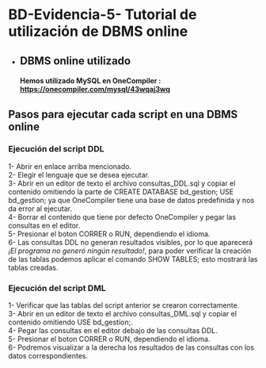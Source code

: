 # BD-Evidencia-5- Tutorial de utilización de DBMS online

- ## DBMS online utilizado 
    #### Hemos utilizado **MySQL** en OneCompiler : https://onecompiler.com/mysql/43wqaj3wq

## Pasos para ejecutar cada script en una DBMS online
  ### Ejecución del script DDL
1- Abrir en enlace arriba mencionado.  
2- Elegir el lenguaje que se desea ejecutar.  
3- Abrir en un editor de texto el archivo consultas_DDL.sql y copiar el contenido omitiendo la parte de CREATE DATABASE bd_gestion;
USE bd_gestion; ya que OneCompiler tiene una base de datos predefinida y nos da error al ejecutar.  
4- Borrar el contenido que tiene por defecto OneCompiler y pegar las consultas en el editor.  
5- Presionar el boton CORRER  o RUN, dependiendo el idioma.  
6- Las consultas DDL no generan resultados visibles, por lo que aparecerá *¡El programa no generó ningún resultado!*, para poder verificar la creación 
de las tablas podemos aplicar el comando SHOW TABLES; esto mostrará las tablas creadas.  

  ### Ejecución del script DML
1- Verificar que las tablas del script anterior se crearon correctamente.      
3- Abrir en un editor de texto el archivo consultas_DML.sql y copiar el contenido omitiendo USE bd_gestion;.       
4- Pegar las consultas en el editor debajo de las consultas DDL.    
5- Presionar el boton CORRER  o RUN, dependiendo el idioma.    
6- Podremos visualizar a la derecha los resultados de las consultas con los datos correspondientes.    

